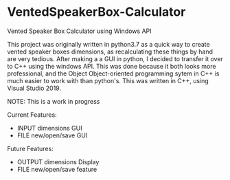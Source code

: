 # VentedSpeakerBox-Calculator

Vented Speaker Box Calculator using Windows API

This project was originally written in python3.7 as a quick way to create vented speaker boxes dimensions, as recalculating these things by hand are very tedious. After making a a GUI in python, I decided to transfer it over to C++ using the windows API. This was done because it both looks more professional, and the Object Object-oriented programming sytem in C++ is much easier to work with than python's. This was written in C++, using Visual Studio 2019.

NOTE:
This is a work in progress

Current Features:
- INPUT dimensions GUI
- FILE new/open/save GUI

Future Features:
- OUTPUT dimensions Display
- FILE new/open/save feature

